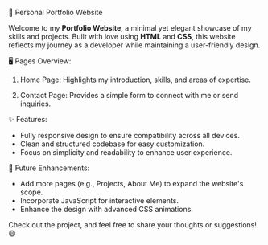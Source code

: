 🌟 Personal Portfolio Website  

Welcome to my **Portfolio Website**, a minimal yet elegant showcase of my skills and projects. Built with love using **HTML** and **CSS**, this website reflects my journey as a developer while maintaining a user-friendly design.

🖥️ Pages Overview:  
1. Home Page: Highlights my introduction, skills, and areas of expertise.

2. Contact Page: Provides a simple form to connect with me or send inquiries.

✨ Features:  
- Fully responsive design to ensure compatibility across all devices.  
- Clean and structured codebase for easy customization.  
- Focus on simplicity and readability to enhance user experience.  

🚀 Future Enhancements:  
- Add more pages (e.g., Projects, About Me) to expand the website's scope.  
- Incorporate JavaScript for interactive elements.  
- Enhance the design with advanced CSS animations.  

Check out the project, and feel free to share your thoughts or suggestions! 😄  

